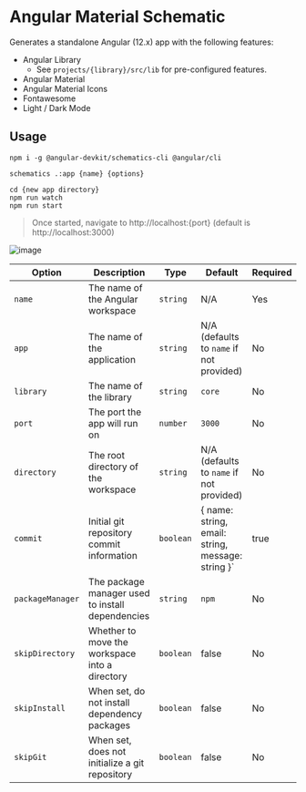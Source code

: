 # Angular Material Schematic

Generates a standalone Angular (12.x) app with the following features:

* Angular Library
    * See `projects/{library}/src/lib` for pre-configured features.
* Angular Material
* Angular Material Icons
* Fontawesome
* Light / Dark Mode

## Usage

```
npm i -g @angular-devkit/schematics-cli @angular/cli

schematics .:app {name} {options}

cd {new app directory}
npm run watch
npm run start
```

> Once started, navigate to http://localhost:{port} (default is http://localhost:3000)

![image](https://user-images.githubusercontent.com/14102723/118379040-bec8e400-b5a5-11eb-8e37-195719eb62e0.png)  

Option | Description | Type | Default | Required
-------|-------------|------|---------|---------
`name` | The name of the Angular workspace | `string` | N/A | Yes
`app` | The name of the application | `string` | N/A (defaults to `name` if not provided) | No
`library` | The name of the library | `string` | `core` | No
`port` | The port the app will run on | `number` | `3000` | No
`directory` | The root directory of the workspace | `string` | N/A (defaults to `name` if not provided) | No
`commit` | Initial git repository commit information | `boolean` | { name: string, email: string, message: string }` | true | No
`packageManager` | The package manager used to install dependencies | `string` | `npm` | No
`skipDirectory` | Whether to move the workspace into a directory | `boolean` | false | No
`skipInstall` | When set, do not install dependency packages | `boolean` | false | No
`skipGit` | When set, does not initialize a git repository | `boolean` | false | No
